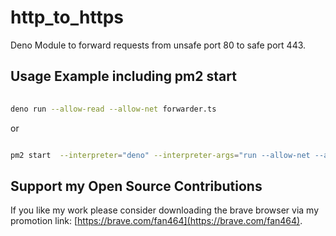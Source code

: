 # http_to_https

Deno Module to forward requests from unsafe port 80 to safe port 443.

## Usage Example including pm2 start
```sh
  
deno run --allow-read --allow-net forwarder.ts

```

or 

```sh

pm2 start  --interpreter="deno" --interpreter-args="run --allow-net --allow-read" forwarder.ts

```

## Support my Open Source Contributions  

If you like my work please consider downloading the brave browser via my promotion link: [https://brave.com/fan464](https://brave.com/fan464).  

![![](https://brave.com/fan464/)](https://brave.com/wp-content/uploads/2019/01/logotype-full-color.svg)

